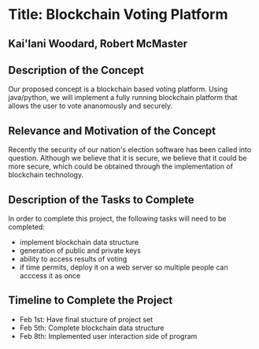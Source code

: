 # Title: Blockchain Voting Platform

## Kai'lani Woodard, Robert McMaster

## Description of the Concept

Our proposed concept is a blockchain based voting platform. Using java/python, we will implement a fully running blockchain platform that allows the user to vote ananomously and securely.

## Relevance and Motivation of the Concept

Recently the security of our nation's election software has been called into question.
Although we believe that it is secure, we believe that it could be more secure, which could be obtained through the implementation of blockchain technology.

## Description of the Tasks to Complete

In order to complete this project, the following tasks will need to be completed:

- implement blockchain data structure
- generation of public and private keys
- ability to access results of voting
- if time permits, deploy it on a web server so multiple people can acccess it as once

## Timeline to Complete the Project

- Feb 1st: Have final stucture of project set
- Feb 5th: Complete blockchain data structure
- Feb 8th: Implemented user interaction side of program
